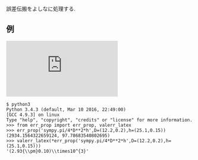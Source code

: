 誤差伝搬をよしなに処理する.

## 例

![img](http://www.sciweavers.org/tex2img.php?eq=D%26%3D%2612.2%5Cpm0.2%5C%20%5Cmathrm%7Bmm%7D%5C%5C%0Ah%26%3D%2625.1%5Cpm0.15%5C%20%5Cmathrm%7Bmm%7D%5C%5C%0AV%26%3D%26%5Cfrac%7B%5Cpi%7D%7B4%7D%20D%5E2h%3D%3F%5Cpm%3F%0A&bc=White&fc=Black&im=jpg&fs=12&ff=arev&edit=0)

```
$ python3
Python 3.4.3 (default, Mar 10 2016, 22:49:00)
[GCC 4.9.3] on linux
Type "help", "copyright", "credits" or "license" for more information.
>>> from err_prop import err_prop, valerr_latex
>>> err_prop('sympy.pi/4*D**2*h',D=(12.2,0.2),h=(25.1,0.15))
(2934.1564322659124, 97.78683540802695)
>>> valerr_latex(*err_prop('sympy.pi/4*D**2*h',D=(12.2,0.2),h=(25.1,0.15)))
'(2.93{\\pm}0.10)\\times10^{3}'
```

